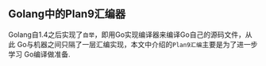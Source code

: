 Golang中的Plan9汇编器
-----------------

Golang自1.4之后实现了`自举`，即用Go实现编译器来编译Go自己的源码文件，从此
Go与机器之间只隔了一层汇编实现，本文中介绍的`Plan9汇编`主要是为了进一步学习
Go编译做准备.

